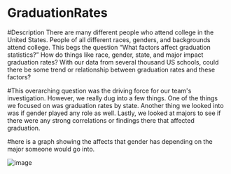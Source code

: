 # GraduationRates

#Description
There are many different people who attend college in the United States. People of all different races, genders, and backgrounds attend college. This begs the question “What factors affect graduation statistics?” How do things like race, gender, state, and major impact graduation rates? With our data from several thousand US schools, could there be some trend or relationship between graduation rates and these factors?

#This overarching question was the driving force for our team's investigation. However, we really dug into a few things. One of the things we focused on was graduation rates by state. Another thing we looked into was if gender played any role as well. Lastly, we looked at majors to see if there were any strong correlations or findings there that affected graduation.

#here is a graph showing the affects that gender has depending on the major someone would go into. 

![image](https://user-images.githubusercontent.com/119446615/215921768-3b9247ab-a0fd-4e3b-9c27-fd368c020789.png)
